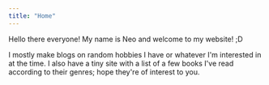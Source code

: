 ```yaml
---
title: "Home"
---
```


Hello there everyone! My name is Neo and welcome to my website! ;D

I mostly make blogs on random hobbies I have or whatever I'm interested in at the time. I also have a tiny site with a list of a few books I've read according to their genres; hope they're of interest to you.
